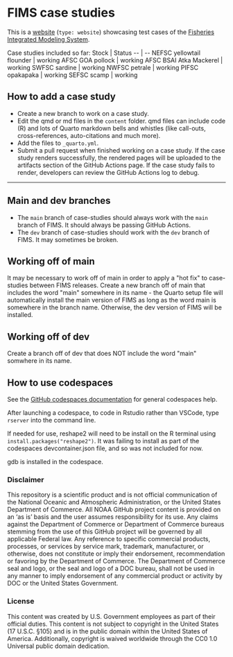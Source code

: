# FIMS case studies

This is a [website](https://noaa-fims.github.io/case-studies/) (`type: website`) showcasing test cases of the [Fisheries Integrated Modeling System](https://NOAA-FIMS/FIMS/).

Case studies included so far:
Stock | Status
-- | --
NEFSC yellowtail flounder | working
AFSC GOA pollock | working
AFSC BSAI Atka Mackerel | working
SWFSC sardine | working
NWFSC petrale | working
PIFSC opakapaka | working
SEFSC scamp | working

## How to add a case study

* Create a new branch to work on a case study.
* Edit the qmd or md files in the `content` folder. qmd files can include code (R) and lots of Quarto markdown bells and whistles (like call-outs, cross-references, auto-citations and much more).
* Add the files to `_quarto.yml`.
* Submit a pull request when finished working on a case study. If the case study renders successfully, the rendered pages will be uploaded to the artifacts section of the GitHub Actions page. If the case study fails to render, developers can review the GitHub Actions log to debug.

<hr>

## Main and dev branches

- The `main` branch of case-studies should always work with the `main` branch of FIMS. It should always be passing GitHub Actions.
- The `dev` branch of case-studies should work with the `dev` branch of FIMS. It may sometimes be broken.

## Working off of main

It may be necessary to work off of main in order to apply a "hot fix" to case-studies between FIMS releases. Create a new branch off of main that includes the word "main" somewhere in its name - the Quarto setup file will automatically install the main version of FIMS as long as the word main is somewhere in the branch name. Otherwise, the dev version of FIMS will be installed.

## Working off of dev

Create a branch off of dev that does NOT include the word "main" somwhere in its name.

## How to use codespaces 

See the [GitHub codespaces documentation](https://docs.github.com/en/codespaces) for general codespaces help.

After launching a codespace, to code in Rstudio rather than VSCode, type `rserver` into the command line.

If needed for use, reshape2 will need to be install on the R terminal using `install.packages("reshape2")`. It was failing to install as part of the codespaces devcontainer.json file, and so was not included for now.

gdb is installed in the codespace.

### Disclaimer

This repository is a scientific product and is not official communication of the National Oceanic and Atmospheric Administration, or the United States Department of Commerce. All NOAA GitHub project content is provided on an ‘as is’ basis and the user assumes responsibility for its use. Any claims against the Department of Commerce or Department of Commerce bureaus stemming from the use of this GitHub project will be governed by all applicable Federal law. Any reference to specific commercial products, processes, or services by service mark, trademark, manufacturer, or otherwise, does not constitute or imply their endorsement, recommendation or favoring by the Department of Commerce. The Department of Commerce seal and logo, or the seal and logo of a DOC bureau, shall not be used in any manner to imply endorsement of any commercial product or activity by DOC or the United States Government.

### License

This content was created by U.S. Government employees as part of their official duties. This content is not subject to copyright in the United States (17 U.S.C. §105) and is in the public domain within the United States of America. Additionally, copyright is waived worldwide through the CC0 1.0 Universal public domain dedication.

